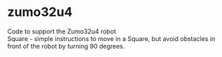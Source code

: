 # zumo32u4
Code to support the Zumo32u4 robot<br>
Square - simple instructions to move in a Square, but avoid obstacles in front of the robot by turning 90 degrees.
